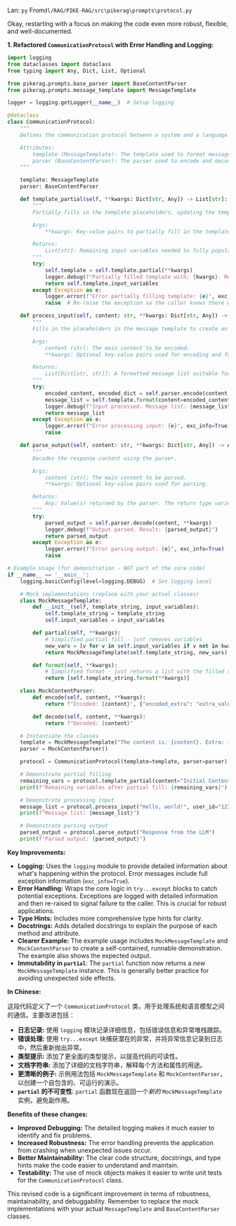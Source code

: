 Lan: `py` From`dl/RAG/PIKE-RAG/src\pikerag\prompts\protocol.py`

Okay, restarting with a focus on making the code even more robust, flexible, and well-documented.

**1. Refactored `CommunicationProtocol` with Error Handling and Logging:**

```python
import logging
from dataclasses import dataclass
from typing import Any, Dict, List, Optional

from pikerag.prompts.base_parser import BaseContentParser
from pikerag.prompts.message_template import MessageTemplate

logger = logging.getLogger(__name__)  # Setup logging

@dataclass
class CommunicationProtocol:
    """
    Defines the communication protocol between a system and a language model.

    Attributes:
        template (MessageTemplate): The template used to format messages for the language model.
        parser (BaseContentParser): The parser used to encode and decode content.
    """

    template: MessageTemplate
    parser: BaseContentParser

    def template_partial(self, **kwargs: Dict[str, Any]) -> List[str]:
        """
        Partially fills in the template placeholders, updating the template.

        Args:
            **kwargs: Key-value pairs to partially fill in the template variables.

        Returns:
            List[str]: Remaining input variables needed to fully populate the updated template.
        """
        try:
            self.template = self.template.partial(**kwargs)
            logger.debug(f"Partially filled template with: {kwargs}. Remaining vars: {self.template.input_variables}")
            return self.template.input_variables
        except Exception as e:
            logger.error(f"Error partially filling template: {e}", exc_info=True)  # Log the exception
            raise  # Re-raise the exception so the caller knows there was an error

    def process_input(self, content: str, **kwargs: Dict[str, Any]) -> List[Dict[str, str]]:
        """
        Fills in the placeholders in the message template to create an input message list.

        Args:
            content (str): The main content to be encoded.
            **kwargs: Optional key-value pairs used for encoding and formatting.

        Returns:
            List[Dict[str, str]]: A formatted message list suitable for a language model chat.
        """
        try:
            encoded_content, encoded_dict = self.parser.encode(content, **kwargs)
            message_list = self.template.format(content=encoded_content, **kwargs, **encoded_dict)
            logger.debug(f"Input processed. Message list: {message_list}")
            return message_list
        except Exception as e:
            logger.error(f"Error processing input: {e}", exc_info=True)
            raise

    def parse_output(self, content: str, **kwargs: Dict[str, Any]) -> Any:
        """
        Decodes the response content using the parser.

        Args:
            content (str): The main content to be parsed.
            **kwargs: Optional key-value pairs used for parsing.

        Returns:
            Any: Value(s) returned by the parser. The return type varies based on the application.
        """
        try:
            parsed_output = self.parser.decode(content, **kwargs)
            logger.debug(f"Output parsed. Result: {parsed_output}")
            return parsed_output
        except Exception as e:
            logger.error(f"Error parsing output: {e}", exc_info=True)
            raise

# Example Usage (for demonstration - NOT part of the core code)
if __name__ == '__main__':
    logging.basicConfig(level=logging.DEBUG)  # Set logging level

    # Mock implementations (replace with your actual classes)
    class MockMessageTemplate:
        def __init__(self, template_string, input_variables):
            self.template_string = template_string
            self.input_variables = input_variables

        def partial(self, **kwargs):
            # Simplified partial fill - just removes variables
            new_vars = [v for v in self.input_variables if v not in kwargs]
            return MockMessageTemplate(self.template_string, new_vars)  # Return a new instance!

        def format(self, **kwargs):
            # Simplified format - just returns a list with the filled template
            return [self.template_string.format(**kwargs)]

    class MockContentParser:
        def encode(self, content, **kwargs):
            return f"Encoded: {content}", {"encoded_extra": "extra_value"}

        def decode(self, content, **kwargs):
            return f"Decoded: {content}"

    # Instantiate the classes
    template = MockMessageTemplate("The content is: {content}. Extra: {encoded_extra}", ["content", "encoded_extra"])
    parser = MockContentParser()

    protocol = CommunicationProtocol(template=template, parser=parser)

    # Demonstrate partial filling
    remaining_vars = protocol.template_partial(content="Initial Content")
    print(f"Remaining variables after partial fill: {remaining_vars}")  # Expected: ['encoded_extra']

    # Demonstrate processing input
    message_list = protocol.process_input("Hello, world!", user_id="123")
    print(f"Message list: {message_list}")

    # Demonstrate parsing output
    parsed_output = protocol.parse_output("Response from the LLM")
    print(f"Parsed output: {parsed_output}")
```

**Key Improvements:**

*   **Logging:**  Uses the `logging` module to provide detailed information about what's happening within the protocol.  Error messages include full exception information (`exc_info=True`).
*   **Error Handling:** Wraps the core logic in `try...except` blocks to catch potential exceptions.  Exceptions are logged with detailed information and then re-raised to signal failure to the caller. This is crucial for robust applications.
*   **Type Hints:** Includes more comprehensive type hints for clarity.
*   **Docstrings:**  Adds detailed docstrings to explain the purpose of each method and attribute.
*   **Clearer Example:** The example usage includes `MockMessageTemplate` and `MockContentParser` to create a self-contained, runnable demonstration.  The example also shows the expected output.
*   **Immutability in `partial`**: The `partial` function now returns a *new* `MockMessageTemplate` instance.  This is generally better practice for avoiding unexpected side effects.

**In Chinese:**

这段代码定义了一个 `CommunicationProtocol` 类，用于处理系统和语言模型之间的通信。主要改进包括：

*   **日志记录:** 使用 `logging` 模块记录详细信息，包括错误信息和异常堆栈跟踪。
*   **错误处理:**  使用 `try...except` 块捕获潜在的异常，并将异常信息记录到日志中，然后重新抛出异常。
*   **类型提示:**  添加了更全面的类型提示，以提高代码的可读性。
*   **文档字符串:** 添加了详细的文档字符串，解释每个方法和属性的用途。
*   **更清晰的例子:**  示例用法包括 `MockMessageTemplate` 和 `MockContentParser`，以创建一个自包含的、可运行的演示。
*   **`partial` 的不可变性**: `partial` 函数现在返回一个*新的* `MockMessageTemplate` 实例，避免副作用。

**Benefits of these changes:**

*   **Improved Debugging:** The detailed logging makes it much easier to identify and fix problems.
*   **Increased Robustness:** The error handling prevents the application from crashing when unexpected issues occur.
*   **Better Maintainability:** The clear code structure, docstrings, and type hints make the code easier to understand and maintain.
*   **Testability:** The use of mock objects makes it easier to write unit tests for the `CommunicationProtocol` class.

This revised code is a significant improvement in terms of robustness, maintainability, and debuggability.  Remember to replace the mock implementations with your actual `MessageTemplate` and `BaseContentParser` classes.
